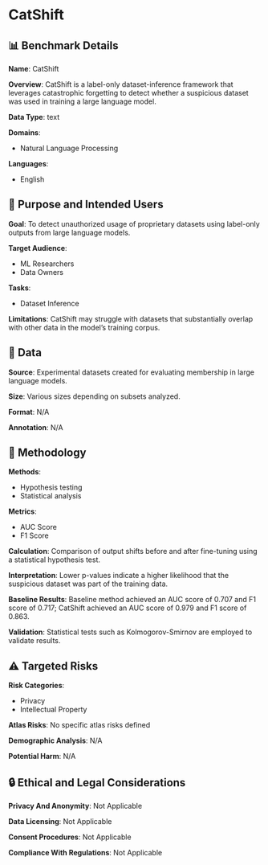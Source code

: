 # CatShift

## 📊 Benchmark Details

**Name**: CatShift

**Overview**: CatShift is a label-only dataset-inference framework that leverages catastrophic forgetting to detect whether a suspicious dataset was used in training a large language model.

**Data Type**: text

**Domains**:
- Natural Language Processing

**Languages**:
- English

## 🎯 Purpose and Intended Users

**Goal**: To detect unauthorized usage of proprietary datasets using label-only outputs from large language models.

**Target Audience**:
- ML Researchers
- Data Owners

**Tasks**:
- Dataset Inference

**Limitations**: CatShift may struggle with datasets that substantially overlap with other data in the model’s training corpus.

## 💾 Data

**Source**: Experimental datasets created for evaluating membership in large language models.

**Size**: Various sizes depending on subsets analyzed.

**Format**: N/A

**Annotation**: N/A

## 🔬 Methodology

**Methods**:
- Hypothesis testing
- Statistical analysis

**Metrics**:
- AUC Score
- F1 Score

**Calculation**: Comparison of output shifts before and after fine-tuning using a statistical hypothesis test.

**Interpretation**: Lower p-values indicate a higher likelihood that the suspicious dataset was part of the training data.

**Baseline Results**: Baseline method achieved an AUC score of 0.707 and F1 score of 0.717; CatShift achieved an AUC score of 0.979 and F1 score of 0.863.

**Validation**: Statistical tests such as Kolmogorov-Smirnov are employed to validate results.

## ⚠️ Targeted Risks

**Risk Categories**:
- Privacy
- Intellectual Property

**Atlas Risks**:
No specific atlas risks defined

**Demographic Analysis**: N/A

**Potential Harm**: N/A

## 🔒 Ethical and Legal Considerations

**Privacy And Anonymity**: Not Applicable

**Data Licensing**: Not Applicable

**Consent Procedures**: Not Applicable

**Compliance With Regulations**: Not Applicable
